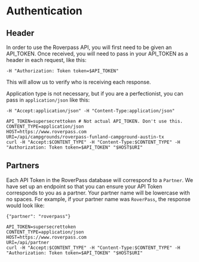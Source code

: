 # Authentication

## Header

In order to use the Roverpass API, you will first need to be given an API_TOKEN. Once received, you will need to pass in your API_TOKEN as a header in each request, like this:

`-H "Authorization: Token token=$API_TOKEN"`

This will allow us to verify who is receiving each response.

Application type is not necessary, but if you are a perfectionist, you can pass in `application/json` like this:

`-H "Accept:application/json" -H "Content-Type:application/json"`

```shell
API_TOKEN=supersecrettoken # Not actual API_TOKEN. Don't use this.
CONTENT_TYPE=application/json
HOST=https://www.roverpass.com
URI=/api/campgrounds/roverpass-funland-campground-austin-tx
curl -H "Accept:$CONTENT_TYPE" -H "Content-Type:$CONTENT_TYPE" -H "Authorization: Token token=$API_TOKEN" "$HOST$URI"
```

## Partners

Each API Token in the RoverPass database will correspond to a `Partner`. We have set up an endpoint so that you can ensure your API Token corresponds to you as a partner. Your partner name will be lowercase with no spaces. For example, if your partner name was `RoverPass`, the response would look like:

`{"partner": "roverpass"}`

```shell
API_TOKEN=supersecrettoken
CONTENT_TYPE=application/json
HOST=https://www.roverpass.com
URI=/api/partner
curl -H "Accept:$CONTENT_TYPE" -H "Content-Type:$CONTENT_TYPE" -H "Authorization: Token token=$API_TOKEN" "$HOST$URI"
```
